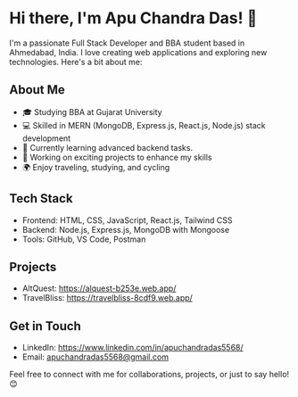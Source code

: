 # Hi there, I'm Apu Chandra Das! 👋

I'm a passionate Full Stack Developer and BBA student based in Ahmedabad, India. I love creating web applications and exploring new technologies. Here's a bit about me:

## About Me

- 🎓 Studying BBA at Gujarat University
- 💻 Skilled in MERN (MongoDB, Express.js, React.js, Node.js) stack development
- 🌱 Currently learning advanced backend tasks.
- 🚀 Working on exciting projects to enhance my skills
- 🌍 Enjoy traveling, studying, and cycling

## Tech Stack

- Frontend: HTML, CSS, JavaScript, React.js, Tailwind CSS
- Backend: Node.js, Express.js, MongoDB with Mongoose
- Tools: GitHub, VS Code, Postman

## Projects
   - AltQuest: https://alquest-b253e.web.app/
   - TravelBliss: https://travelbliss-8cdf9.web.app/

## Get in Touch

- LinkedIn: https://www.linkedin.com/in/apuchandradas5568/
- Email: apuchandradas5568@gmail.com

Feel free to connect with me for collaborations, projects, or just to say hello! 😊
